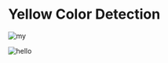 # Yellow Color Detection

![my](https://github.com/Chaitya02/color_detection/assets/112513370/20feb0bf-d899-4d6c-8795-1547bf5efa0e)

![hello](https://github.com/Chaitya02/color_detection/assets/112513370/03523855-4f33-4436-8a9c-3f15710316c1)
